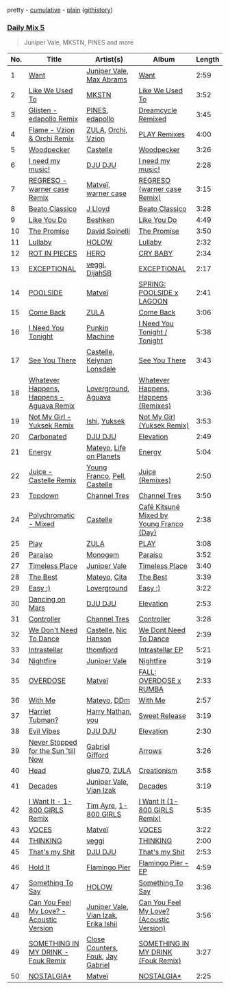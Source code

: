pretty - [cumulative](/playlists/cumulative/Daily%20Mix%205.md) - [plain](/playlists/plain/37i9dQZF1E36TO0q54WsJv) ([githistory](https://github.githistory.xyz/vitokorn/spotify-playlist-archive/blob/master/playlists/plain/37i9dQZF1E36TO0q54WsJv))

### [Daily Mix 5](https://open.spotify.com/playlist/37i9dQZF1E36TO0q54WsJv)

> Juniper Vale, MKSTN, PINES and more

| No. | Title | Artist(s) | Album | Length |
|---|---|---|---|---|
| 1 | [Want](https://open.spotify.com/track/22vxn5inSwu2xF6wgj4MiJ) | [Juniper Vale](https://open.spotify.com/artist/5ektKXWvSR9FjUExrpg1xK), [Max Abrams](https://open.spotify.com/artist/5nniLGuXKnrlNZHQ2VaTD9) | [Want](https://open.spotify.com/album/1kkqAH0RvLZBFkNjm842dJ) | 2:59 |
| 2 | [Like We Used To](https://open.spotify.com/track/0Hh84pTrYZ3tKM8YgKipEV) | [MKSTN](https://open.spotify.com/artist/43sodApl7acNHbFLOrgZuD) | [Like We Used To](https://open.spotify.com/album/7iCauSViOr9OzYbq7Hpa6V) | 3:52 |
| 3 | [Glisten - edapollo Remix](https://open.spotify.com/track/4sNY31QfnfCZ2dBgEF7ANP) | [PINES](https://open.spotify.com/artist/3SL3PIAghJvyjrCZkZQXhZ), [edapollo](https://open.spotify.com/artist/5BCLvW3qaUm39VjiZ8INmm) | [Dreamcycle Remixed](https://open.spotify.com/album/3wevT6WYX9tZcuIjqw78AP) | 3:45 |
| 4 | [Flame - Vzion & Orchi Remix](https://open.spotify.com/track/1uDKd4QiCSu3gWifB641Yl) | [ZULA](https://open.spotify.com/artist/6tWqBIxAeRmld2npkzFZf3), [Orchi](https://open.spotify.com/artist/7qvTO41sqxyr4JYQjEM3Ov), [Vzion](https://open.spotify.com/artist/7KdScn7xmzMsG4HH5eD0tF) | [PLAY Remixes](https://open.spotify.com/album/6weAeQaXhRaeqSL30uvvc0) | 4:00 |
| 5 | [Woodpecker](https://open.spotify.com/track/2ZLX6RCcJLp4uoIH2CwivA) | [Castelle](https://open.spotify.com/artist/4EDL1aHoT46jRLUjubeVNM) | [Woodpecker](https://open.spotify.com/album/0JygTmxFm484atUuryZF2F) | 3:26 |
| 6 | [I need my music!](https://open.spotify.com/track/73wlhFwM7B5Kzg1sI0euhg) | [DJU DJU](https://open.spotify.com/artist/3hoRYeKnynsSd1M5p3weO8) | [I need my music!](https://open.spotify.com/album/028udeD78py5rENSMHupq1) | 2:28 |
| 7 | [REGRESO - warner case Remix](https://open.spotify.com/track/3U7ZzaQjslHlHybw9jXQI8) | [Matveï](https://open.spotify.com/artist/2c8JocB8eI6cCGaF5xGoT1), [warner case](https://open.spotify.com/artist/106OuakzOxxbXTuigEEf01) | [REGRESO (warner case Remix)](https://open.spotify.com/album/1sM6L8knIz2qufXE6wi9TD) | 3:15 |
| 8 | [Beato Classico](https://open.spotify.com/track/26lc7CmsO3vT5ZHxjdmBDd) | [J Lloyd](https://open.spotify.com/artist/63wd5NS9hEIj1MchScLJB1) | [Beato Classico](https://open.spotify.com/album/0Eef0kccE2JYj205nak4pf) | 3:28 |
| 9 | [Like You Do](https://open.spotify.com/track/5nwpZq0PghPxLS9XNLaZ50) | [Beshken](https://open.spotify.com/artist/5sHn9ENA6XtnLmOrVQt2BB) | [Like You Do](https://open.spotify.com/album/5Y3Wlq2GVsVIUqijJALQ4m) | 4:49 |
| 10 | [The Promise](https://open.spotify.com/track/0SLhSNB33HGE30KzLciklR) | [David Spinelli](https://open.spotify.com/artist/3FuoNZftW2laJA3P6f4rVE) | [The Promise](https://open.spotify.com/album/6fXHlQft9aIu5YvH1sWG1P) | 3:50 |
| 11 | [Lullaby](https://open.spotify.com/track/7JoZ4wyCNjwCTB5GUqlz36) | [HOLOW](https://open.spotify.com/artist/0iFmnAL0wjQU7r07tV4J09) | [Lullaby](https://open.spotify.com/album/5DGoH6Cc70YwMhsZdtja2B) | 2:32 |
| 12 | [ROT IN PIECES](https://open.spotify.com/track/4abJ8EyNIQNM5JtaqBBuzl) | [HERO](https://open.spotify.com/artist/5bC48lf8QD99jU2lLiJlon) | [CRY BABY](https://open.spotify.com/album/2jdlXlaVlIR0QHxhCQbQmj) | 2:34 |
| 13 | [EXCEPTIONAL](https://open.spotify.com/track/2zg3Y2hKzNeo2qIVXkbKUf) | [veggi](https://open.spotify.com/artist/1hrOvw6197WGlXcIBJAp7v), [DijahSB](https://open.spotify.com/artist/4H9N7llvyhoddyD2oIrXWt) | [EXCEPTIONAL](https://open.spotify.com/album/0YlIlMvnAz21BWyCeLYNDl) | 2:17 |
| 14 | [POOLSIDE](https://open.spotify.com/track/0xlWwwUYRWSbCRfo2ouHPJ) | [Matveï](https://open.spotify.com/artist/2c8JocB8eI6cCGaF5xGoT1) | [SPRING: POOLSIDE x LAGOON](https://open.spotify.com/album/5bJYoNzkHpbXYWl694WGmI) | 2:41 |
| 15 | [Come Back](https://open.spotify.com/track/3vcwX3rdinFmGhAUOnef67) | [ZULA](https://open.spotify.com/artist/6tWqBIxAeRmld2npkzFZf3) | [Come Back](https://open.spotify.com/album/58nKiL5LmCxrYUtvwo6Fqh) | 3:06 |
| 16 | [I Need You Tonight](https://open.spotify.com/track/12SY1IDzol5dg1yBTUoKYx) | [Punkin Machine](https://open.spotify.com/artist/7oc9zyI7Oi70GGiz7B6LVK) | [I Need You Tonight / Tonight](https://open.spotify.com/album/25RZ0JqMukSLQhdYsFpJ67) | 5:38 |
| 17 | [See You There](https://open.spotify.com/track/4S0F00VeLl8ykdb9CRaESp) | [Castelle](https://open.spotify.com/artist/4EDL1aHoT46jRLUjubeVNM), [Keiynan Lonsdale](https://open.spotify.com/artist/0tkkz8CmkHga4YZgSHEDVl) | [See You There](https://open.spotify.com/album/6eoY9OsT3DnT4AGjONbjog) | 3:43 |
| 18 | [Whatever Happens, Happens - Aguava Remix](https://open.spotify.com/track/6Vt39z2Z5Cx241g5T8H3aA) | [Loverground](https://open.spotify.com/artist/3SvoerawAn5RAZ2N9osc3z), [Aguava](https://open.spotify.com/artist/2va26iLf6XkexHsCnKWOid) | [Whatever Happens, Happens (Remixes)](https://open.spotify.com/album/7H0U7zDhBRwQhk4lTmeTQx) | 3:36 |
| 19 | [Not My Girl - Yuksek Remix](https://open.spotify.com/track/6Hkr4K98wyBiphwh8oMDNi) | [Ishi](https://open.spotify.com/artist/0PuOTaQilwmrn6xRCKVsFo), [Yuksek](https://open.spotify.com/artist/2ePIzx9NjxplS724QMZtsf) | [Not My Girl (Yuksek Remix)](https://open.spotify.com/album/1fC2o7HEalSglSvmNRE6Y8) | 3:53 |
| 20 | [Carbonated](https://open.spotify.com/track/2R5K9y33DwU2oB7Zpmy5UL) | [DJU DJU](https://open.spotify.com/artist/3hoRYeKnynsSd1M5p3weO8) | [Elevation](https://open.spotify.com/album/1y6MsGaPIgoFR6WfcYnJTZ) | 2:49 |
| 21 | [Energy](https://open.spotify.com/track/615FSRHuXuLtz8NstB13pN) | [Mateyo](https://open.spotify.com/artist/0B0O3zN1qA3VmxGoF7sHiE), [Life on Planets](https://open.spotify.com/artist/2EtksajEPOMDkyVKMZi1eO) | [Energy](https://open.spotify.com/album/16VtpjF5QQSJ0LbeRiokQ0) | 5:04 |
| 22 | [Juice - Castelle Remix](https://open.spotify.com/track/4At5YeUw1MfMMLUb4hvTKx) | [Young Franco](https://open.spotify.com/artist/6mK0vAO13gT8jWYANyoXAl), [Pell](https://open.spotify.com/artist/2O2dI9lY9PnWtAa4OlrgMi), [Castelle](https://open.spotify.com/artist/4EDL1aHoT46jRLUjubeVNM) | [Juice (Remixes)](https://open.spotify.com/album/5BaeHcwNfAOb5gH2BxzXpk) | 2:50 |
| 23 | [Topdown](https://open.spotify.com/track/6KflfPD0qIbbB1PQyAHla5) | [Channel Tres](https://open.spotify.com/artist/4cUkGQyhLFqKHBtL58HYVp) | [Channel Tres](https://open.spotify.com/album/01Vvrmisrvr1YOIGRn4brG) | 3:50 |
| 24 | [Polychromatic - Mixed](https://open.spotify.com/track/5EMGSwYXgQFlubvwdxP0K9) | [Castelle](https://open.spotify.com/artist/4EDL1aHoT46jRLUjubeVNM) | [Café Kitsuné Mixed by Young Franco (Day)](https://open.spotify.com/album/5i1BngTCStALybm8vtOFyN) | 2:38 |
| 25 | [Play](https://open.spotify.com/track/0fgX62AYATWLkNQZXaPeGd) | [ZULA](https://open.spotify.com/artist/6tWqBIxAeRmld2npkzFZf3) | [PLAY](https://open.spotify.com/album/5SKUNxd2HQxDK3hLC5nnYf) | 3:08 |
| 26 | [Paraíso](https://open.spotify.com/track/0YqJFO4bUZn1chzZ6KR9l9) | [Monogem](https://open.spotify.com/artist/4rNzwpjkFq8A7SeCMKBkEV) | [Paraíso](https://open.spotify.com/album/4X61CX0485026hU97ZPc57) | 3:52 |
| 27 | [Timeless Place](https://open.spotify.com/track/67srXnLv3IjuSfCO9asxcM) | [Juniper Vale](https://open.spotify.com/artist/5ektKXWvSR9FjUExrpg1xK) | [Timeless Place](https://open.spotify.com/album/2hWgn1f3xgISgONPvbf2jj) | 3:40 |
| 28 | [The Best](https://open.spotify.com/track/5bCPTf3yOLYkXnQ4mbYRl1) | [Mateyo](https://open.spotify.com/artist/0B0O3zN1qA3VmxGoF7sHiE), [Cita](https://open.spotify.com/artist/1ddDGZlCp2n6hl5DpqoTqo) | [The Best](https://open.spotify.com/album/33sw6stTfnTDxb2DNRFBoQ) | 3:39 |
| 29 | [Easy :)](https://open.spotify.com/track/2jPgrYdSzHarxh2v6O6aUc) | [Loverground](https://open.spotify.com/artist/3SvoerawAn5RAZ2N9osc3z) | [Easy :)](https://open.spotify.com/album/1ZyP1Zl2G7SLJDy2QHwt4h) | 3:22 |
| 30 | [Dancing on Mars](https://open.spotify.com/track/4uPaqYegqcl8ipsgQL6S9u) | [DJU DJU](https://open.spotify.com/artist/3hoRYeKnynsSd1M5p3weO8) | [Elevation](https://open.spotify.com/album/1y6MsGaPIgoFR6WfcYnJTZ) | 2:53 |
| 31 | [Controller](https://open.spotify.com/track/7vHlOaJF7lfWOfProxfCot) | [Channel Tres](https://open.spotify.com/artist/4cUkGQyhLFqKHBtL58HYVp) | [Controller](https://open.spotify.com/album/4oZmVz6iGZzIjNMCkEITht) | 3:28 |
| 32 | [We Don't Need To Dance](https://open.spotify.com/track/76c9yn9NDJDYswNcJIBT7c) | [Castelle](https://open.spotify.com/artist/4EDL1aHoT46jRLUjubeVNM), [Nic Hanson](https://open.spotify.com/artist/1NrFTpkB0RvbVLYl0p5Xvc) | [We Dont Need To Dance](https://open.spotify.com/album/7MNXIhkcKmie9wrqGC1Uqo) | 2:39 |
| 33 | [Intrastellar](https://open.spotify.com/track/2xvnpwPX8JTysO083rju7y) | [thomfjord](https://open.spotify.com/artist/4HozTjFfieqgVzmsn5CK5a) | [Intrastellar EP](https://open.spotify.com/album/5UVbYO6W3Pfoa8HRaqOalI) | 5:21 |
| 34 | [Nightfire](https://open.spotify.com/track/0v2EZFLxcO8z5vAPaW4DOy) | [Juniper Vale](https://open.spotify.com/artist/5ektKXWvSR9FjUExrpg1xK) | [Nightfire](https://open.spotify.com/album/6bO2LMsywUiSyLZfZivPay) | 3:19 |
| 35 | [OVERDOSE](https://open.spotify.com/track/7J1idk8GVjvHVh76gMRQtl) | [Matveï](https://open.spotify.com/artist/2c8JocB8eI6cCGaF5xGoT1) | [FALL: OVERDOSE x RUMBA](https://open.spotify.com/album/7Hg7lABFu1peV1dnG4nNJN) | 2:33 |
| 36 | [With Me](https://open.spotify.com/track/44S9H4ORovSL6LnMaWQv3k) | [Mateyo](https://open.spotify.com/artist/0B0O3zN1qA3VmxGoF7sHiE), [DDm](https://open.spotify.com/artist/22xq1Fve60A42kl0QimvRV) | [With Me](https://open.spotify.com/album/4Mmrhj94mkaPitnbXaxP2C) | 2:57 |
| 37 | [Harriet Tubman?](https://open.spotify.com/track/5N6BhjTwtWa4keibdHs45q) | [Harry Nathan](https://open.spotify.com/artist/2Sr0UVpJdu6joEkH10koQ9), [you](https://open.spotify.com/artist/6nN9lW8mZaMGCTv9FW91uu) | [Sweet Release](https://open.spotify.com/album/6CfavdYa8zjgVuOF4f1Nvm) | 3:19 |
| 38 | [Evil Vibes](https://open.spotify.com/track/2Aj9lYRb8H7gTzqZVz3jvH) | [DJU DJU](https://open.spotify.com/artist/3hoRYeKnynsSd1M5p3weO8) | [Elevation](https://open.spotify.com/album/1y6MsGaPIgoFR6WfcYnJTZ) | 2:30 |
| 39 | [Never Stopped for the Sun 'till Now](https://open.spotify.com/track/20afoEqLRHin6E8mm4o4Lq) | [Gabriel Gifford](https://open.spotify.com/artist/7ceIRf4Nyq04yXCq4HXLgj) | [Arrows](https://open.spotify.com/album/0uECWXCJ3VUg3TG1oltcqs) | 3:26 |
| 40 | [Head](https://open.spotify.com/track/7aCwMAejVL9SfLd9jUZypl) | [glue70](https://open.spotify.com/artist/3AsWxxZTFPoCFxM1s8Lg1J), [ZULA](https://open.spotify.com/artist/6tWqBIxAeRmld2npkzFZf3) | [Creationism](https://open.spotify.com/album/11NfRiJ2OOUuz7qRdgQTqg) | 3:58 |
| 41 | [Decades](https://open.spotify.com/track/5EWL8yLy0JupvxVdMysRGe) | [Juniper Vale](https://open.spotify.com/artist/5ektKXWvSR9FjUExrpg1xK), [Vian Izak](https://open.spotify.com/artist/46U5WmejGzsPqUiw3Uw0Xq) | [Decades](https://open.spotify.com/album/29A9pG1Z0jor6Vokxx1o8K) | 3:19 |
| 42 | [I Want It - 1-800 GIRLS Remix](https://open.spotify.com/track/1IKXUhtnQEG3V4zy43WDK8) | [Tim Ayre](https://open.spotify.com/artist/5iDIPw4XISqyFqD817n4iL), [1-800 GIRLS](https://open.spotify.com/artist/67yGrC4QoCSD0g7YMcGIgJ) | [I Want It (1-800 GIRLS Remix)](https://open.spotify.com/album/62iVOIxD7QC5uNiUgT6zF7) | 5:35 |
| 43 | [VOCES](https://open.spotify.com/track/4GPrUV2O7u9bL5VsTh3RrB) | [Matveï](https://open.spotify.com/artist/2c8JocB8eI6cCGaF5xGoT1) | [VOCES](https://open.spotify.com/album/0AbXWJGEy8k6hBxZPVGCJW) | 3:22 |
| 44 | [THINKING](https://open.spotify.com/track/6kChUQ3dve0oRH3a6wrxHM) | [veggi](https://open.spotify.com/artist/1hrOvw6197WGlXcIBJAp7v) | [THINKING](https://open.spotify.com/album/3qZHlcmOavLTKddnup8qdf) | 2:00 |
| 45 | [That's my Shit](https://open.spotify.com/track/3XFEISzvORgX0gNwcPFrgm) | [DJU DJU](https://open.spotify.com/artist/3hoRYeKnynsSd1M5p3weO8) | [That's my Shit](https://open.spotify.com/album/5Q9tzUjjmdVrS23vry3lrs) | 2:53 |
| 46 | [Hold It](https://open.spotify.com/track/53nuYlevP3Af3KE06DTZ9S) | [Flamingo Pier](https://open.spotify.com/artist/0gWNgpI1v73a7BEbi39wt8) | [Flamingo Pier - EP](https://open.spotify.com/album/3ULVWNBBcSnzVx3DrrsFPU) | 4:59 |
| 47 | [Something To Say](https://open.spotify.com/track/77fHLp0kVNhaYOmqPqD6Oc) | [HOLOW](https://open.spotify.com/artist/0iFmnAL0wjQU7r07tV4J09) | [Something To Say](https://open.spotify.com/album/45oQW5lLEQHtJmKgaCWysv) | 3:36 |
| 48 | [Can You Feel My Love? - Acoustic Version](https://open.spotify.com/track/2UVXffY1zr6YfTMEGSSEdn) | [Juniper Vale](https://open.spotify.com/artist/5ektKXWvSR9FjUExrpg1xK), [Vian Izak](https://open.spotify.com/artist/46U5WmejGzsPqUiw3Uw0Xq), [Erika Ishii](https://open.spotify.com/artist/5s9fQJfbyfvcMGIS7FLW9e) | [Can You Feel My Love? (Acoustic Version)](https://open.spotify.com/album/6Io3WxFkdI3znN5CH6iWGx) | 3:56 |
| 49 | [SOMETHING IN MY DRINK - Fouk Remix](https://open.spotify.com/track/6Zb8UAAg4nBNrKnusYVhpC) | [Close Counters](https://open.spotify.com/artist/1b94FVTCNMq9gU78ByW6iY), [Fouk](https://open.spotify.com/artist/7CSVLVGfYClzI2061XKrWe), [Jay Gabriel](https://open.spotify.com/artist/1kszv1KhmOojnDHZ747gos) | [SOMETHING IN MY DRINK (Fouk Remix)](https://open.spotify.com/album/2ayEYO7GLGGzf0q5K2k3Nh) | 3:27 |
| 50 | [NOSTALGIA*](https://open.spotify.com/track/4AFWYfIxLAiEL3G3KwEhQR) | [Matveï](https://open.spotify.com/artist/2c8JocB8eI6cCGaF5xGoT1) | [NOSTALGIA*](https://open.spotify.com/album/5SSB8c7AeeF66wKMJ7cUBl) | 2:25 |